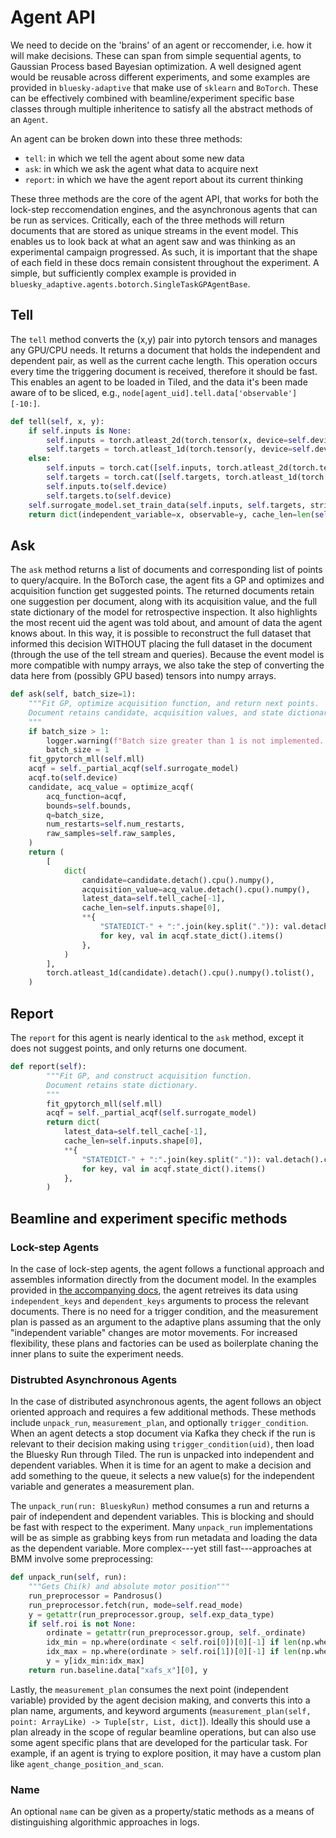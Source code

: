 # Agent API

We need to decide on the 'brains' of an agent or reccomender, i.e. how it will make decisions. These can span from simple sequential agents, to Gaussian Process based Bayesian optimization.
A well designed agent would be reusable across different experiments, and some examples are provided in `bluesky-adaptive` that make use of `sklearn` and `BoTorch`.
These can be effectively combined with beamline/experiment specific base classes through multiple inheritence to satisfy all the abstract methods of an `Agent`.

An agent can be broken down into these three methods:

- `tell`: in which we tell the agent about some new data
- `ask`: in which we ask the agent what data to acquire next
- `report`: in which we have the agent report about its current thinking

These three methods are the core of the agent API, that works for both the lock-step reccomendation engines, and the asynchronous agents that can be run as services.
Critically, each of the three methods will return documents that are stored as unique streams in the event model. This enables us to look back at what an agent saw and was thinking as an experimental campaign progressed. As such, it is important that the shape of each field in these docs remain consistent throughout the experiment.
A simple, but sufficiently complex example is provided in `bluesky_adaptive.agents.botorch.SingleTaskGPAgentBase`.

## Tell 
The `tell` method converts the (x,y) pair into pytorch tensors and manages any GPU/CPU needs. It returns a document that holds the independent and dependent pair, as well as the current cache length. 
This operation occurs every time the triggering document is received, therefore it should be fast. 
This enables an agent to be loaded in Tiled, and the data it's been made aware of to be sliced, e.g., ```node[agent_uid].tell.data['observable'][-10:]```.

```python
def tell(self, x, y):
    if self.inputs is None:
        self.inputs = torch.atleast_2d(torch.tensor(x, device=self.device))
        self.targets = torch.atleast_1d(torch.tensor(y, device=self.device))
    else:
        self.inputs = torch.cat([self.inputs, torch.atleast_2d(torch.tensor(x, device=self.device))], dim=0)
        self.targets = torch.cat([self.targets, torch.atleast_1d(torch.tensor(y, device=self.device))], dim=0)
        self.inputs.to(self.device)
        self.targets.to(self.device)
    self.surrogate_model.set_train_data(self.inputs, self.targets, strict=False)
    return dict(independent_variable=x, observable=y, cache_len=len(self.targets))
```

## Ask
The `ask` method returns a list of documents and corresponding list of points to query/acquire.
In the BoTorch case, the agent fits a GP and optimizes and acquisition function get suggested points.
The returned documents retain one suggestion per document, along with its acquisition value, and the full state dictionary of the model for retrospective inspection.
It also highlights the most recent uid the agent was told about, and amount of data the agent knows about. In this way, it is possible to reconstruct the full dataset that informed this decision WITHOUT placing the full dataset in the document (through the use of the tell stream and queries).
Because the event model is more compatible with numpy arrays, we also take the step of converting the data here from (possibly GPU based) tensors into numpy arrays.

```python
def ask(self, batch_size=1):
    """Fit GP, optimize acquisition function, and return next points.
    Document retains candidate, acquisition values, and state dictionary.
    """
    if batch_size > 1:
        logger.warning(f"Batch size greater than 1 is not implemented. Reducing {batch_size} to 1.")
        batch_size = 1
    fit_gpytorch_mll(self.mll)
    acqf = self._partial_acqf(self.surrogate_model)
    acqf.to(self.device)
    candidate, acq_value = optimize_acqf(
        acq_function=acqf,
        bounds=self.bounds,
        q=batch_size,
        num_restarts=self.num_restarts,
        raw_samples=self.raw_samples,
    )
    return (
        [
            dict(
                candidate=candidate.detach().cpu().numpy(),
                acquisition_value=acq_value.detach().cpu().numpy(),
                latest_data=self.tell_cache[-1],
                cache_len=self.inputs.shape[0],
                **{
                    "STATEDICT-" + ":".join(key.split(".")): val.detach().cpu().numpy()
                    for key, val in acqf.state_dict().items()
                },
            )
        ],
        torch.atleast_1d(candidate).detach().cpu().numpy().tolist(),
    )
```

## Report

The `report` for this agent is nearly identical to the `ask` method, except it does not suggest points, and only returns one document.
```python
def report(self):
        """Fit GP, and construct acquisition function.
        Document retains state dictionary.
        """
        fit_gpytorch_mll(self.mll)
        acqf = self._partial_acqf(self.surrogate_model)
        return dict(
            latest_data=self.tell_cache[-1],
            cache_len=self.inputs.shape[0],
            **{
                "STATEDICT-" + ":".join(key.split(".")): val.detach().cpu().numpy()
                for key, val in acqf.state_dict().items()
            },
        )
```

## Beamline and experiment specific methods

### Lock-step Agents
In the case of lock-step agents, the agent follows a functional approach and assembles information directly from the document model. 
In the examples provided in [the accompanying docs](lock-step), the agent retreives its data using `independent_keys` and `dependent_keys` arguments to process the relevant documents.
There is no need for a trigger condition, and the measurement plan is passed as an argument to the adaptive plans assuming that the only "independent variable" changes are motor movements.
For increased flexibility, these plans and factories can be used as boilerplate chaning the inner plans to suite the experiment needs. 


### Distrubted Asynchronous Agents
In the case of distributed asynchronous agents, the agent follows an object oriented approach and requires a few additional methods.
These methods include `unpack_run`, `measurement_plan`, and optionally `trigger_condition`. When an agent detects a stop document via Kafka they check if the run is relevant to their decision making using `trigger_condition(uid)`, then load the Bluesky Run through Tiled.
The run is unpacked into independent and dependent variables. When it is time for an agent to make a decision and add something to the queue, it selects a new value(s) for the independent variable and generates a measurement plan.

The `unpack_run(run: BlueskyRun)` method consumes a run and returns a pair of independent and dependent variables. This is blocking and should be fast with respect to the experiment. Many `unpack_run` implementations will be as simple as grabbing keys from run metadata and loading the data as the dependent variable. More complex---yet still fast---approaches at BMM involve some preprocessing:

```python
def unpack_run(self, run):
    """Gets Chi(k) and absolute motor position"""
    run_preprocessor = Pandrosus()
    run_preprocessor.fetch(run, mode=self.read_mode)
    y = getattr(run_preprocessor.group, self.exp_data_type)
    if self.roi is not None:
        ordinate = getattr(run_preprocessor.group, self._ordinate)
        idx_min = np.where(ordinate < self.roi[0])[0][-1] if len(np.where(ordinate < self.roi[0])[0]) else None
        idx_max = np.where(ordinate > self.roi[1])[0][-1] if len(np.where(ordinate > self.roi[1])[0]) else None
        y = y[idx_min:idx_max]
    return run.baseline.data["xafs_x"][0], y
```

Lastly, the `measurement_plan` consumes the next point (independent variable) provided by the agent decision making, and converts this into a plan name, arguments, and keyword arguments (`measurement_plan(self, point: ArrayLike) -> Tuple[str, List, dict]`).
Ideally this should use a plan already in the scope of regular beamline operations, but can also use some agent specific plans that are developed for the particular task. For example, if an agent is trying to explore position, it may have a custom plan like `agent_change_position_and_scan`.

### Name 
An optional `name` can be given as a property/static methods as a means of distinguishing algorithmic approaches in logs.
